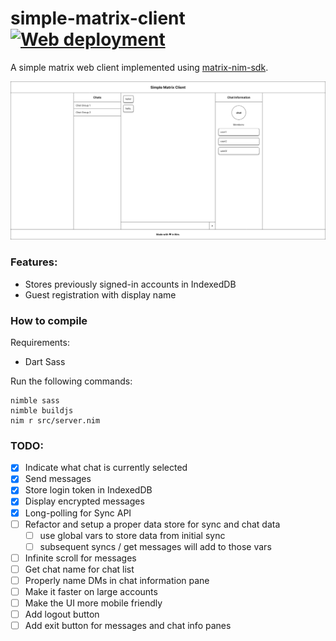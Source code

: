 # simple-matrix-client [![Web deployment](https://github.com/tandy-1000/simple-matrix-client/actions/workflows/web.yml/badge.svg)](https://github.com/tandy-1000/simple-matrix-client/actions/workflows/web.yml)

A simple matrix web client implemented using [matrix-nim-sdk](https://github.com/dylhack/matrix-nim-sdk/).

![image](docs/client.png)

### Features:
 - Stores previously signed-in accounts in IndexedDB
 - Guest registration with display name

### How to compile

Requirements:
 - Dart Sass

Run the following commands:
```
nimble sass
nimble buildjs
nim r src/server.nim
```

### TODO:
 - [x] Indicate what chat is currently selected
 - [x] Send messages
 - [x] Store login token in IndexedDB
 - [x] Display encrypted messages
 - [x] Long-polling for Sync API
 - [ ] Refactor and setup a proper data store for sync and chat data
    - [ ] use global vars to store data from initial sync
    - [ ] subsequent syncs / get messages will add to those vars
 - [ ] Infinite scroll for messages
 - [ ] Get chat name for chat list
 - [ ] Properly name DMs in chat information pane
 - [ ] Make it faster on large accounts
 - [ ] Make the UI more mobile friendly
 - [ ] Add logout button
 - [ ] Add exit button for messages and chat info panes
